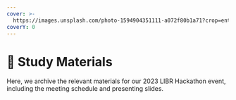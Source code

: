 ```yaml
---
cover: >-
  https://images.unsplash.com/photo-1594904351111-a072f80b1a71?crop=entropy&cs=srgb&fm=jpg&ixid=M3wxOTcwMjR8MHwxfHNlYXJjaHw1fHxjb2RlfGVufDB8fHx8MTY4NDUyNDg4M3ww&ixlib=rb-4.0.3&q=85
coverY: 0
---
```


# 🚀 Study Materials

Here, we archive the relevant materials for our 2023 LIBR Hackathon event, including the meeting schedule and presenting slides.&#x20;
